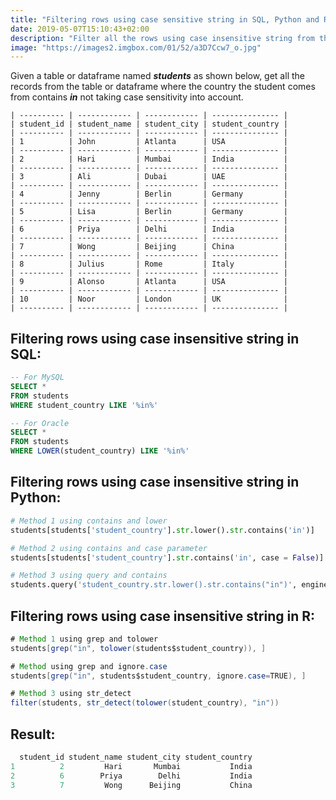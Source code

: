 ```yaml
---
title: "Filtering rows using case sensitive string in SQL, Python and R"
date: 2019-05-07T15:10:43+02:00
description: "Filter all the rows using case insensitive string from the given table in SQL or given dataframe in Python or R."
image: "https://images2.imgbox.com/01/52/a3D7Ccw7_o.jpg"
---
```


Given a table or dataframe named *__students__* as shown below, get all the records from the table or dataframe where the country the student comes from contains *__in__* not taking case sensitivity into account.

```
| ---------- | ------------ | ------------ | --------------- |
| student_id | student_name | student_city | student_country |
| ---------- | ------------ | ------------ | --------------- |
| 1          | John         | Atlanta      | USA             |
| ---------- | ------------ | ------------ | --------------- |
| 2          | Hari         | Mumbai       | India           |
| ---------- | ------------ | ------------ | --------------- |
| 3          | Ali          | Dubai        | UAE             |
| ---------- | ------------ | ------------ | --------------- |
| 4          | Jenny        | Berlin       | Germany         |
| ---------- | ------------ | ------------ | --------------- |
| 5          | Lisa         | Berlin       | Germany         |
| ---------- | ------------ | ------------ | --------------- |
| 6          | Priya        | Delhi        | India           |
| ---------- | ------------ | ------------ | --------------- |
| 7          | Wong         | Beijing      | China           |
| ---------- | ------------ | ------------ | --------------- |
| 8          | Julius       | Rome         | Italy           |
| ---------- | ------------ | ------------ | --------------- |
| 9          | Alonso       | Atlanta      | USA             |
| ---------- | ------------ | ------------ | --------------- |
| 10         | Noor         | London       | UK              |
| ---------- | ------------ | ------------ | --------------- |
```

## Filtering rows using case insensitive string in SQL:

```SQL
-- For MySQL
SELECT * 
FROM students
WHERE student_country LIKE '%in%'

-- For Oracle
SELECT * 
FROM students
WHERE LOWER(student_country) LIKE '%in%'
```

## Filtering rows using case insensitive string in Python:

```Python
# Method 1 using contains and lower
students[students['student_country'].str.lower().str.contains('in')]

# Method 2 using contains and case parameter
students[students['student_country'].str.contains('in', case = False)]

# Method 3 using query and contains
students.query('student_country.str.lower().str.contains("in")', engine = 'python')
```

## Filtering rows using case insensitive string in R:

```Java
# Method 1 using grep and tolower
students[grep("in", tolower(students$student_country)), ]

# Method using grep and ignore.case
students[grep("in", students$student_country, ignore.case=TRUE), ]

# Method 3 using str_detect
filter(students, str_detect(tolower(student_country), "in"))
```

## Result:

```Java
  student_id student_name student_city student_country
1          2         Hari       Mumbai           India
2          6        Priya        Delhi           India
3          7         Wong      Beijing           China
```